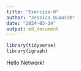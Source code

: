 ```yaml
---
title: "Exercise-0"
author: "Jessica Quansah"
date: "2024-03-14"
output: md_document
---
```



```r
library(tidyverse)
library(igraph)
```

Hello Network!

